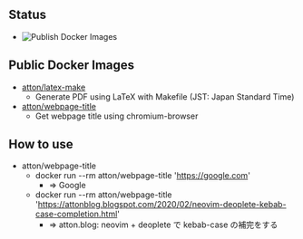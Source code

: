 ## Status
* ![Publish Docker Images](https://github.com/atton/dockerfiles/workflows/Publish%20Docker%20Images/badge.svg)

## Public Docker Images
* [atton/latex-make](https://hub.docker.com/r/atton/latex-make)
  * Generate PDF using LaTeX with Makefile (JST: Japan Standard Time)
* [atton/webpage-title](https://hub.docker.com/r/atton/webpage-title)
  * Get webpage title using chromium-browser

## How to use
* atton/webpage-title
  * docker run --rm atton/webpage-title 'https://google.com'
    * => Google
  * docker run --rm atton/webpage-title 'https://attonblog.blogspot.com/2020/02/neovim-deoplete-kebab-case-completion.html'
    * => atton.blog: neovim + deoplete で kebab-case の補完をする
